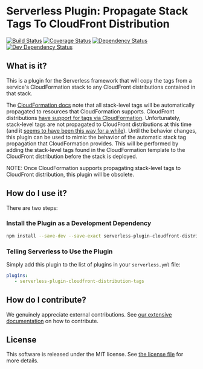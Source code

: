 # Serverless Plugin: Propagate Stack Tags To CloudFront Distribution

[![Build Status](https://travis-ci.org/silvermine/serverless-plugin-cloudfront-distribution-tags.svg?branch=master)](https://travis-ci.org/silvermine/serverless-plugin-cloudfront-distribution-tags)
[![Coverage Status](https://coveralls.io/repos/github/silvermine/serverless-plugin-cloudfront-distribution-tags/badge.svg?branch=master)](https://coveralls.io/github/silvermine/serverless-plugin-cloudfront-distribution-tags?branch=master)
[![Dependency Status](https://david-dm.org/silvermine/serverless-plugin-cloudfront-distribution-tags.svg)](https://david-dm.org/silvermine/serverless-plugin-cloudfront-distribution-tags)
[![Dev Dependency Status](https://david-dm.org/silvermine/serverless-plugin-cloudfront-distribution-tags/dev-status.svg)](https://david-dm.org/silvermine/serverless-plugin-cloudfront-distribution-tags#info=devDependencies&view=table)


## What is it?

This is a plugin for the Serverless framework that will copy the tags from a
service's CloudFormation stack to any CloudFront distributions contained in
that stack.

The [CloudFormation docs][automatic-stack-tags] note that all stack-level tags
will be automatically propagated to resources that CloudFormation supports.
CloudFront distributions [have support for tags via
CloudFormation][cloudfront-dist-tags]. Unfortunately, stack-level tags are not
propagated to CloudFront distributions at this time (and it [seems to have been
this way for a while][thread-tag-cf]). Until the behavior changes, this plugin
can be used to mimic the behavior of the automatic stack tag propagation that
CloudFormation provides. This will be performed by adding the stack-level tags
found in the CloudFormation template to the CloudFront distribution before the
stack is deployed.

NOTE: Once CloudFormation supports propagating stack-level tags to CloudFront
distribution, this plugin will be obsolete.


## How do I use it?

There are two steps:

### Install the Plugin as a Development Dependency

```bash
npm install --save-dev --save-exact serverless-plugin-cloudfront-distribution-tags
```

### Telling Serverless to Use the Plugin

Simply add this plugin to the list of plugins in your `serverless.yml` file:

```yml
plugins:
   - serverless-plugin-cloudfront-distribution-tags
```


## How do I contribute?

We genuinely appreciate external contributions. See [our extensive
documentation][contributing] on how to contribute.


## License

This software is released under the MIT license. See [the license file](LICENSE) for more
details.


[automatic-stack-tags]: https://docs.aws.amazon.com/AWSCloudFormation/latest/UserGuide/aws-properties-resource-tags.html
[cloudfront-dist-tags]: https://docs.aws.amazon.com/AWSCloudFormation/latest/UserGuide/aws-resource-cloudfront-distribution.html#cfn-cloudfront-distribution-tags
[thread-tag-cf]: https://forums.aws.amazon.com/thread.jspa?threadID=115069
[contributing]: https://github.com/silvermine/silvermine-info#contributing
